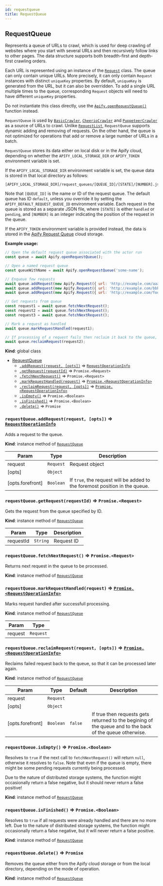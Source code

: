 ```yaml
---
id: requestqueue
title: RequestQueue
---
```

<a name="RequestQueue"></a>

## RequestQueue
Represents a queue of URLs to crawl, which is used for deep crawling of websites
where you start with several URLs and then recursively
follow links to other pages. The data structure supports both breadth-first and depth-first crawling orders.

Each URL is represented using an instance of the [`Request`](Request) class.
The queue can only contain unique URLs. More precisely, it can only contain `Request` instances
with distinct `uniqueKey` properties. By default, `uniqueKey` is generated from the URL, but it can also be overridden.
To add a single URL multiple times to the queue,
corresponding `Request` objects will need to have different `uniqueKey` properties.

Do not instantiate this class directly, use the
[`Apify.openRequestQueue()`](Apify#openRequestQueue) function instead.

`RequestQueue` is used by [`BasicCrawler`](BasicCrawler), [`CheerioCrawler`](CheerioCrawler)
and [`PuppeteerCrawler`](PuppeteerCrawler) as a source of URLs to crawl.
Unlike [`RequestList`](RequestList), `RequestQueue` supports dynamic adding and removing of requests.
On the other hand, the queue is not optimized for operations that add or remove a large number of URLs in a batch.

`RequestQueue` stores its data either on local disk or in the Apify cloud,
depending on whether the `APIFY_LOCAL_STORAGE_DIR` or `APIFY_TOKEN` environment variable is set.

If the `APIFY_LOCAL_STORAGE_DIR` environment variable is set, the queue data is stored in
that local directory as follows:
```
[APIFY_LOCAL_STORAGE_DIR]/request_queues/[QUEUE_ID]/[STATE]/[NUMBER].json
```
Note that `[QUEUE_ID]` is the name or ID of the request queue. The default queue has ID `default`,
unless you override it by setting the `APIFY_DEFAULT_REQUEST_QUEUE_ID` environment variable.
Each request in the queue is stored as a separate JSON file, where `[STATE]` is either `handled` or `pending`,
and `[NUMBER]` is an integer indicating the position of the request in the queue.

If the `APIFY_TOKEN` environment variable is provided instead, the data is stored
in the [Apify Request Queue](https://www.apify.com/docs/storage#queue) cloud storage.

**Example usage:**

```javascript
// Open the default request queue associated with the actor run
const queue = await Apify.openRequestQueue();

// Open a named request queue
const queueWithName = await Apify.openRequestQueue('some-name');

// Enqueue few requests
await queue.addRequest(new Apify.Request({ url: 'http://example.com/aaa'}));
await queue.addRequest(new Apify.Request({ url: 'http://example.com/bbb'}));
await queue.addRequest(new Apify.Request({ url: 'http://example.com/foo/bar'}), { forefront: true });

// Get requests from queue
const request1 = await queue.fetchNextRequest();
const request2 = await queue.fetchNextRequest();
const request3 = await queue.fetchNextRequest();

// Mark a request as handled
await queue.markRequestHandled(request1);

// If processing of a request fails then reclaim it back to the queue, so that it's crawled again
await queue.reclaimRequest(request2);
```

**Kind**: global class  

* [RequestQueue](#RequestQueue)
    * [`.addRequest(request, [opts])`](#RequestQueue+addRequest) ⇒ [<code>RequestOperationInfo</code>](#RequestOperationInfo)
    * [`.getRequest(requestId)`](#RequestQueue+getRequest) ⇒ <code>Promise.&lt;Request&gt;</code>
    * [`.fetchNextRequest()`](#RequestQueue+fetchNextRequest) ⇒ <code>Promise.&lt;Request&gt;</code>
    * [`.markRequestHandled(request)`](#RequestQueue+markRequestHandled) ⇒ [<code>Promise.&lt;RequestOperationInfo&gt;</code>](#RequestOperationInfo)
    * [`.reclaimRequest(request, [opts])`](#RequestQueue+reclaimRequest) ⇒ [<code>Promise.&lt;RequestOperationInfo&gt;</code>](#RequestOperationInfo)
    * [`.isEmpty()`](#RequestQueue+isEmpty) ⇒ <code>Promise.&lt;Boolean&gt;</code>
    * [`.isFinished()`](#RequestQueue+isFinished) ⇒ <code>Promise.&lt;Boolean&gt;</code>
    * [`.delete()`](#RequestQueue+delete) ⇒ <code>Promise</code>

<a name="RequestQueue+addRequest"></a>

### `requestQueue.addRequest(request, [opts])` ⇒ [<code>RequestOperationInfo</code>](#RequestOperationInfo)
Adds a request to the queue.

**Kind**: instance method of [<code>RequestQueue</code>](#RequestQueue)  

| Param | Type | Description |
| --- | --- | --- |
| request | <code>Request</code> | Request object |
| [opts] | <code>Object</code> |  |
| [opts.forefront] | <code>Boolean</code> | If `true`, the request will be added to the foremost position in the queue. |

<a name="RequestQueue+getRequest"></a>

### `requestQueue.getRequest(requestId)` ⇒ <code>Promise.&lt;Request&gt;</code>
Gets the request from the queue specified by ID.

**Kind**: instance method of [<code>RequestQueue</code>](#RequestQueue)  

| Param | Type | Description |
| --- | --- | --- |
| requestId | <code>String</code> | Request ID |

<a name="RequestQueue+fetchNextRequest"></a>

### `requestQueue.fetchNextRequest()` ⇒ <code>Promise.&lt;Request&gt;</code>
Returns next request in the queue to be processed.

**Kind**: instance method of [<code>RequestQueue</code>](#RequestQueue)  
<a name="RequestQueue+markRequestHandled"></a>

### `requestQueue.markRequestHandled(request)` ⇒ [<code>Promise.&lt;RequestOperationInfo&gt;</code>](#RequestOperationInfo)
Marks request handled after successfull processing.

**Kind**: instance method of [<code>RequestQueue</code>](#RequestQueue)  

| Param | Type |
| --- | --- |
| request | <code>Request</code> | 

<a name="RequestQueue+reclaimRequest"></a>

### `requestQueue.reclaimRequest(request, [opts])` ⇒ [<code>Promise.&lt;RequestOperationInfo&gt;</code>](#RequestOperationInfo)
Reclaims failed request back to the queue,
so that it can be processed later again.

**Kind**: instance method of [<code>RequestQueue</code>](#RequestQueue)  

| Param | Type | Default | Description |
| --- | --- | --- | --- |
| request | <code>Request</code> |  |  |
| [opts] | <code>Object</code> |  |  |
| [opts.forefront] | <code>Boolean</code> | <code>false</code> | If true then requests gets returned to the begining of the queue   and to the back of the queue otherwise. |

<a name="RequestQueue+isEmpty"></a>

### `requestQueue.isEmpty()` ⇒ <code>Promise.&lt;Boolean&gt;</code>
Resolves to `true` if the next call to `fetchNextRequest()` will return `null`, otherwise it resolves to `false`.
Note that even if the queue is empty, there might be some pending requests currently being processed.

Due to the nature of distributed storage systems,
the function might occasionally return a false negative, but it should never return a false positive!

**Kind**: instance method of [<code>RequestQueue</code>](#RequestQueue)  
<a name="RequestQueue+isFinished"></a>

### `requestQueue.isFinished()` ⇒ <code>Promise.&lt;Boolean&gt;</code>
Resolves to `true` if all requests were already handled and there are no more left.
Due to the nature of distributed storage systems,
the function might occasionally return a false negative, but it will never return a false positive.

**Kind**: instance method of [<code>RequestQueue</code>](#RequestQueue)  
<a name="RequestQueue+delete"></a>

### `requestQueue.delete()` ⇒ <code>Promise</code>
Removes the queue either from the Apify cloud storage or from the local directory,
depending on the mode of operation.

**Kind**: instance method of [<code>RequestQueue</code>](#RequestQueue)  
